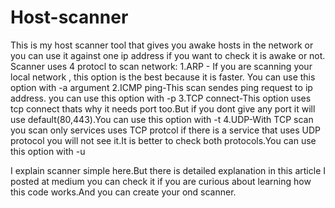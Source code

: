 # Host-scanner
This is my host scanner tool that gives you awake hosts in the network or you can use it against one ip address if you want to check it is awake or not.
Scanner uses 4 protocl to scan network:
1.ARP - If you are scanning your local network , this option is the best because it is faster. You can use this option with -a argument
2.ICMP ping-This scan sendes ping request to ip address. you can use this option with -p
3.TCP connect-This option uses tcp connect thats why it needs port too.But if you dont give any port it will use default(80,443).You can use this option with -t
4.UDP-With TCP scan you scan only services uses TCP protcol if there is a service that uses UDP protocol you will not see it.It is better to check both protocols.You can use this option with -u

I explain scanner simple here.But there is detailed explanation in this article I posted at medium you can check it if you are curious about learning how this code works.And you can create your ond scanner.
